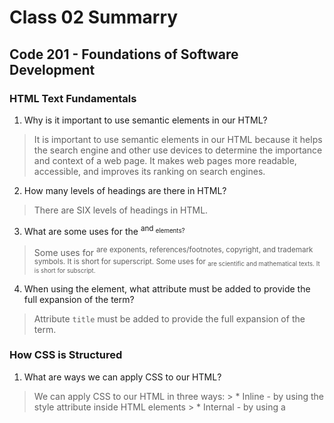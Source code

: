# Class 02 Summarry
## Code 201 - Foundations of Software Development

### HTML Text Fundamentals
1. Why is it important to use semantic elements in our HTML?
  > It is important to use semantic elements in our HTML because it helps the search engine and other use devices to determine the importance and context of a web page. It makes web pages more readable, accessible, and improves its ranking on search engines.
2. How many levels of headings are there in HTML?
  > There are SIX levels of headings in HTML.
3. What are some uses for the <sup> and <sub> elements?
  > Some uses for <sup> are exponents, references/footnotes, copyright, and trademark symbols. It is short for superscript.
  > Some uses for <sub> are scientific and mathematical texts. It is short for subscript.
4. When using the <abbr> element, what attribute must be added to provide the full expansion of the term?
  > Attribute `title` must be added to provide the full expansion of the term.

### How CSS is Structured
1. What are ways we can apply CSS to our HTML?
  > We can apply CSS to our HTML in three ways:
    > * Inline - by using the style attribute inside HTML elements
    > * Internal - by using a <style> element in the <head> section
    > * External - by using a <link> element to link to an external CSS file
2. Why should we avoid using inline styles?
  > We should avoid using inline styles because they clutter up the HTML and, as a result, making it difficult to read and debug it.
3. Review the block of code below and answer the following questions:
  1. What is representing the selector?
    > h2
  2. Which components are the CSS declarations?
    > The components inside a CSS declarations are property and a value.
  3. Which components are considered properties?
    > For the example below, the properties are color and padding.

  `h2 {
    color: black;
    padding: 5px;
  }`

### Making Decisions In Your Code - Conditionals.
1. What data type is a sequence of text enclosed in single quote marks?
2. List 4 types of JavaScript operators.
3. Describe a real world Problem you could solve with a Function.

### Things I want to know more about
1. An if statement checks a __ and if it evaluates to ___, then the code block will execute.
2. What is the use of an else if?
3. List 3 different types of comparison operators.
4. What is the difference between the logical operator && and ||?
